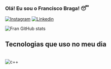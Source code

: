 ### Olá! Eu sou o Francisco Braga! 😴

[![Instagram](https://img.shields.io/badge/Instagram-FF0069.svg?style=for-the-badge&logo=Instagram&logoColor=white)](https://www.instagram.com/ofranbraga/)
[![Linkedin](https://img.shields.io/badge/LinkedIn-0077B5?style=for-the-badge&logo=linkedin&logoColor=white)](https://www.linkedin.com/in/francisco-braga-01133036a/)

![Fran GitHub stats](https://github-readme-stats.vercel.app/api?username=ofranbraga&show_icons=true&theme=radical)

## Tecnologias que uso no meu dia

<div style="displau: inline_block"><br/>
  <img align="center" alt="c++" src="https://img.shields.io/badge/C++-00599C.svg?style=for-the-badge&logo=C++&logoColor=white" />
  <img align="center" alt="" src="https://img.shields.io/badge/C-A8B9CC.svg?style=for-the-badge&logo=C&logoColor=black" />
  <img align="center" alt="" src="https://img.shields.io/badge/Python-3776AB.svg?style=for-the-badge&logo=Python&logoColor=white" />
</div>
